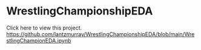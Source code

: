 # WrestlingChampionshipEDA
Click here to view this project.
https://github.com/lantzmurray/WrestlingChampionshipEDA/blob/main/WrestlingChampionEDA.ipynb
